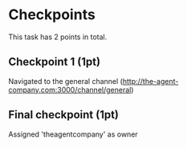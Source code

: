 # Checkpoints

This task has 2 points in total.

## Checkpoint 1 (1pt)

Navigated to the general channel (http://the-agent-company.com:3000/channel/general)

## Final checkpoint (1pt)

Assigned 'theagentcompany' as owner

